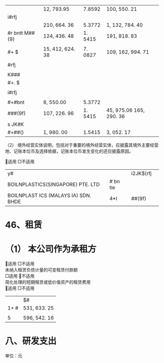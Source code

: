 <table><tr><td></td><td>12, 793.95</td><td>7.8592</td><td>100, 550. 21</td></tr><tr><td>i#rfj</td><td></td><td></td><td></td></tr><tr><td></td><td>210, 664. 36</td><td>5.3772</td><td>1, 132, 784. 40</td></tr><tr><td>#r bntt M##(9)</td><td>124, 436. 48</td><td>1. 5415</td><td>191, 818. 83</td></tr><tr><td></td><td></td><td></td><td></td></tr><tr><td>#+ $</td><td>15, 412, 624. 38</td><td>7. 0827</td><td>109, 162, 994. 71</td></tr><tr><td></td><td></td><td></td><td></td></tr><tr><td>#rfj</td><td></td><td></td><td></td></tr><tr><td></td><td></td><td></td><td></td></tr><tr><td>K###</td><td></td><td></td><td></td></tr><tr><td>#+. $</td><td></td><td></td><td></td></tr><tr><td></td><td></td><td></td><td></td></tr><tr><td>i#rfj</td><td></td><td></td><td></td></tr><tr><td></td><td></td><td></td><td></td></tr><tr><td>#+#bnt</td><td>8, 550.00</td><td>5.3772</td><td></td></tr><tr><td>###(9f)</td><td>107, 226. 96</td><td>1. 5415</td><td>45, 975.06 165, 290. 36</td></tr><tr><td>s JK#K</td><td></td><td></td><td></td></tr><tr><td>#+##()</td><td>1, 980. 00</td><td>1.5415</td><td>3, 052. 17</td></tr></table>

（2） 境外经营实体说明，包括对于重要的境外经营实体，应披露其境外主要经营地、记账本位币及选择依据，记账本位币发生变化的还应披露原因。

适用 □不适用  

<table><tr><td>y#</td><td></td><td>i2JK${rfj</td><td></td></tr><tr><td>BOILNPLASTICS(SINGAPORE) PTE. LTD</td><td># bn tie</td><td></td><td></td></tr><tr><td>BOILNPLAST ICS (MALAYS IA) SDN. BHDE</td><td>4*I</td><td>##(9f)</td><td></td></tr></table>

# 46、租赁

# （1） 本公司作为承租方

适用 □不适用  
未纳入租赁负债计量的可变租赁付款额  
□适用 不适用  
简化处理的短期租赁或低价值资产的租赁费用  
适用 □不适用

<table><tr><td></td><td>$#</td></tr><tr><td> 1+   #</td><td>531, 633. 25</td></tr><tr><td></td><td></td></tr><tr><td>5</td><td>596, 542. 16</td></tr></table>

# 八、研发支出

单位：元